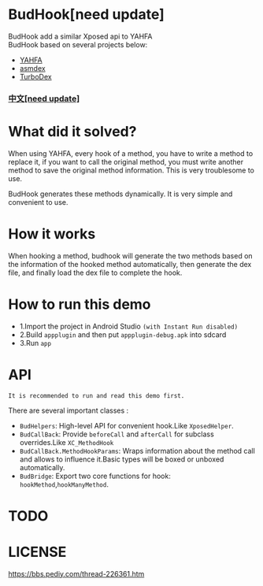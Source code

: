# BudHook[need update]
BudHook add a similar Xposed api to YAHFA<br>
BudHook based on several projects below:
* [YAHFA](https://github.com/rk700/YAHFA)
* [asmdex](http://asm.ow2.org/doc/tutorial-asmdex.html)
* [TurboDex](https://github.com/asLody/TurboDex)

### [中文[need update]]()

# What did it solved?
When using YAHFA, every hook of a method, you have to write a method to replace it, if you want to call the original method, you must write another method to save the original method information. This is very troublesome to use.

BudHook generates these methods dynamically. It is very simple and convenient to use.

# How it works

When hooking a method, budhook will generate the two methods based on the information of the hooked method automatically, then generate the dex file, and finally load the dex file to complete the hook.

# How to run this demo
* 1.Import the project in Android Studio `(with Instant Run disabled)`
* 2.Build `appplugin` and then put `appplugin-debug.apk` into sdcard
* 3.Run `app`

# API
`It is recommended to run and read this demo first.`

There are several important classes : 

* `BudHelpers`: High-level API for convenient hook.Like `XposedHelper`.
* `BudCallBack`: Provide `beforeCall` and `afterCall` for subclass overrides.Like `XC_MethodHook`
* `BudCallBack.MethodHookParams`: Wraps information about the method call and allows to influence it.Basic types will be boxed or unboxed automatically.
* `BudBridge`: Export two core functions for hook: `hookMethod`,`hookManyMethod`.

# TODO

# LICENSE


https://bbs.pediy.com/thread-226361.htm
